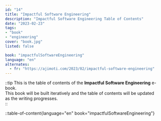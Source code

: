 ```yaml
---
id: "14"
title: "Impactful Software Engineering"
description: "Impactful Software Engineering Table of Contents"
date: "2023-02-23"
tags:
- "book"
- "engineering"
cover: "book.jpg"
listed: false

book: "impactfulSoftwareEngineering"
language: "en"
alternates:
  - fr: "https://ajimoti.com/2023/02/impactful-software-engineering"
---
```



::tip
This is the table of contents of the **Impactful Software Engineering** e-book.  
This book will be built iteratively and the table of contents will be updated as the writing progresses.  
::

::table-of-content{language="en" book="impactfulSoftwareEngineering"}
